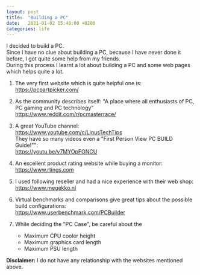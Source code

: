 ```yaml
---
layout: post
title:  "Building a PC"
date:   2021-01-02 15:48:00 +0200
categories: life
---
```


I decided to build a PC.  
Since I have no clue about building a PC, because I have never done it before, I got quite some help from my friends.  
During this process I learnt a lot about building a PC and some web pages which helps quite a lot.

1. The very first website which is quite helpful one is:  
<https://pcpartpicker.com/>

2. As the community describes itself: "A place where all enthusiasts of PC, PC gaming and PC technology"  
<https://www.reddit.com/r/pcmasterrace/>  

3. A great YouTube channel:  
<https://www.youtube.com/c/LinusTechTips>  
They have so many videos even a "First Person View PC BUILD Guide!"":  
<https://youtu.be/v7MYOpFONCU>

4. An excellent product rating website while buying a monitor:  
https://www.rtings.com

5. I used following reseller and had a nice experience with their web shop:  
<https://www.megekko.nl>

6. Virtual benchmarks and comparisons give great tips about the possible build configurations:  
<https://www.userbenchmark.com/PCBuilder>

7. While deciding the "PC Case", be careful about the  
    - Maximum CPU cooler height
    - Maximum graphics card length
    - Maximum PSU length

**Disclaimer:** I do not have any relationship with the websites mentioned above.